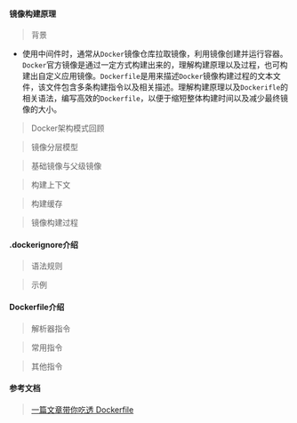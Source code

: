#### 镜像构建原理

> 背景

* 使用中间件时，通常从```Docker```镜像仓库拉取镜像，利用镜像创建并运行容器。```Docker```官方镜像是通过一定方式构建出来的，理解构建原理以及过程，也可构建出自定义应用镜像。```Dockerfile```是用来描述```Docker```镜像构建过程的文本文件，该文件包含多条构建指令以及相关描述。理解构建原理以及```Dockerifle```的相关语法，编写高效的```Dockerfile```，以便于缩短整体构建时间以及减少最终镜像的大小。

> Docker架构模式回顾

> 镜像分层模型

> 基础镜像与父级镜像

> 构建上下文

> 构建缓存

> 镜像构建过程

#### .dockerignore介绍

> 语法规则

> 示例

#### Dockerfile介绍

> 解析器指令

> 常用指令

> 其他指令

#### 参考文档

> [一篇文章带你吃透 Dockerfile](https://juejin.cn/post/7179042892395053113)